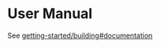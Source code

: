# User Manual

See [getting-started/building#documentation](https://ogmios.dev/getting-started/building/#-documentation)
